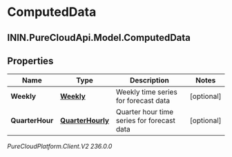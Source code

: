 # ComputedData

## ININ.PureCloudApi.Model.ComputedData

## Properties

|Name | Type | Description | Notes|
|------------ | ------------- | ------------- | -------------|
| **Weekly** | [**Weekly**](Weekly) | Weekly time series for forecast data | [optional] |
| **QuarterHour** | [**QuarterHourly**](QuarterHourly) | Quarter hour time series for forecast data | [optional] |



_PureCloudPlatform.Client.V2 236.0.0_
